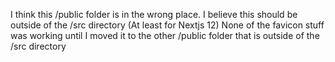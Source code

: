 I think this /public folder is in the wrong place.
I believe this should be outside of the /src directory (At least for Nextjs 12)
None of the favicon stuff was working until I moved it to the other
/public folder that is outside of the /src directory